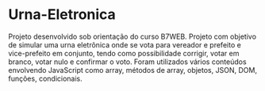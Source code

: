# Urna-Eletronica
Projeto desenvolvido sob orientação do curso B7WEB.
Projeto com objetivo de simular uma urna eletrônica onde se vota para vereador e prefeito e vice-prefeito em conjunto, tendo como possibilidade corrigir, votar em branco, votar nulo e confirmar o voto.
Foram utilizados vários conteúdos envolvendo JavaScript como array, métodos de array, objetos, JSON, DOM, funções, condicionais.
